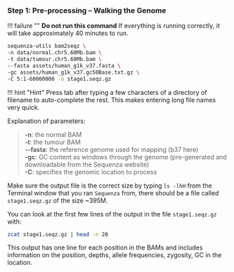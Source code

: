 ### Step 1: Pre-processing – Walking the Genome

!!! failure ""
    **Do not run this command** If everything is running correctly,
    it will take approximately 40 minutes to run.

```bash
sequenza-utils bam2seqz \
-n data/normal.chr5.60Mb.bam \
-t data/tumour.chr5.60Mb.bam \
--fasta assets/human_g1k_v37.fasta \
-gc assets/human_g1k_v37.gc50Base.txt.gz \
-C 5:1-60000000 -o stage1.seqz.gz
```

!!! hint "Hint"
    Press tab after typing a few characters of a directory of filename to
    auto-complete the rest. This makes entering long file names very quick.

Explanation of parameters:

  >  **-n**: the normal BAM  
  >  **-t**: the tumour BAM  
  >  **-\-fasta**: the reference genome used for mapping (b37 here)  
  >  **-gc**: GC content as windows through the genome (pre-generated and downloadable from the Sequenza website)  
  >  **-C**: specifies the genomic location to process  

Make sure the output file is the correct size by typing `ls -lhH` from the
Terminal window that you ran `Sequenza` from, there should be a file
called `stage1.seqz.gz` of the size ~395M.


You can look at the first few lines of the output in the file
`stage1.seqz.gz` with:

```bash
zcat stage1.seqz.gz | head -n 20
```

This output has one line for each position in the BAMs and includes
information on the position, depths, allele frequencies, zygosity, GC in
the location.
